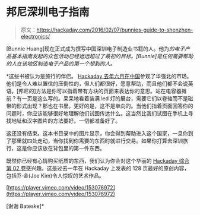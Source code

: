 # 邦尼深圳电子指南

> 原文：<https://hackaday.com/2016/02/07/bunnies-guide-to-shenzhen-electronics/>

[Bunnie Huang]现在正式成为撰写中国深圳电子制造业书籍的人。他为*的电子产品基本指南发起的众包活动已经远远超过了最初的目标。[Bunnie]是任何需要帮助的人在该地区制造电子产品的第一个想到的人。*

 *这些书被认为是旅行的伴侣。 [Hackaday 去年六月在中国](http://hackaday.com/2015/07/27/the-factory-of-the-world-hackaday-documentary-on-the-shenzhen-ecosystem/)参观了华强北的市场。他们是令人难以置信的压倒性的，但人们都很好，愿意帮助，而且他们都不会说英语。[邦尼的]方法是你可以指着带有方块的页面来表达你的意思。站在电容器摊前？有一页是这么写的。呆呆地看着装满 led 灯的展台，需要它们以卷轴而不是磁带的形式出现？那也在书里。更好的是，这不是单向的。当他们指着页面回答你的问题时，你应该能够很好地理解他们试图传达什么。这当然比我们试图在手机上寻找地址和汉字图片的方法要好。一切都准备好了。

这还没有结束。这本书目录中的图片显示，你会得到帮助进入这个国家，一旦你到了那里就四处走动，当你找到你需要的东西时就进行交易。如果你打算去深圳旅行，这是你应该放在背包里的第一件东西。

既然你已经有心情购买纸质的东西，我们认为你会对这个华丽的 [Hackaday 综合第 02 卷](http://store.hackaday.com/products/hackaday-omnibus-2015)感兴趣。这是过去一年在 Hackaday 上发表的 128 页最好的原创内容，包括乔·金(Joe Kim)令人惊叹的艺术作品。

[https://player.vimeo.com/video/153076972](https://player.vimeo.com/video/153076972)

[谢谢 Bateske]*